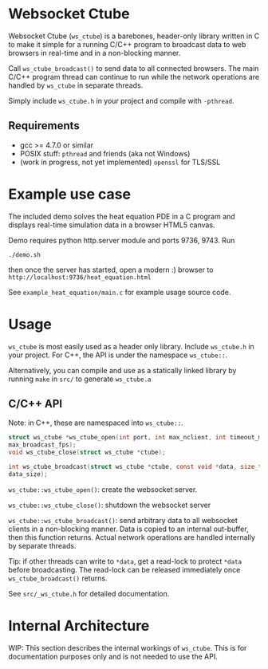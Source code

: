# Websocket Ctube
Websocket Ctube (`ws_ctube`) is a barebones, header-only library written in C
to make it simple for a running C/C++ program to broadcast data to web browsers
in real-time and in a non-blocking manner.

Call `ws_ctube_broadcast()` to send data to all connected browsers. The main
C/C++ program thread can continue to run while the network operations are
handled by `ws_ctube` in separate threads.

Simply include `ws_ctube.h` in your project and compile with `-pthread`.

## Requirements
* gcc >= 4.7.0 or similar
* POSIX stuff: `pthread` and friends (aka not Windows)
* (work in progress, not yet implemented) `openssl` for TLS/SSL

# Example use case
The included demo solves the heat equation PDE in a C program and displays
real-time simulation data in a browser HTML5 canvas.

Demo requires python http.server module and ports 9736, 9743. Run
```shell
./demo.sh
```
then once the server has started, open a modern :) browser to
`http://localhost:9736/heat_equation.html`

See `example_heat_equation/main.c` for example usage source code.

# Usage
`ws_ctube` is most easily used as a header only library. Include `ws_ctube.h`
in your project. For C++, the API is under the namespace `ws_ctube::`.

Alternatively, you can compile and use as a statically linked library by running
`make` in `src/` to generate `ws_ctube.a`

## C/C++ API
Note: in C++, these are namespaced into `ws_ctube::`.
```C
struct ws_ctube *ws_ctube_open(int port, int max_nclient, int timeout_ms, double
max_broadcast_fps);
void ws_ctube_close(struct ws_ctube *ctube);

int ws_ctube_broadcast(struct ws_ctube *ctube, const void *data, size_t
data_size);
```
`ws_ctube::ws_ctube_open()`: create the websocket server.

`ws_ctube::ws_ctube_close()`: shutdown the websocket server

`ws_ctube::ws_ctube_broadcast()`: send arbitrary data to all websocket clients in a
non-blocking manner. Data is copied to an internal out-buffer, then this function returns. Actual network operations are handled internally by separate threads.

Tip: if other threads can write to `*data`, get a read-lock to protect `*data`
before broadcasting. The read-lock can be released immediately once
`ws_ctube_broadcast()` returns.

See `src/_ws_ctube.h` for detailed documentation.

# Internal Architecture
WIP: This section describes the internal workings of `ws_ctube`. This is for
documentation purposes only and is not needed to use the API.
